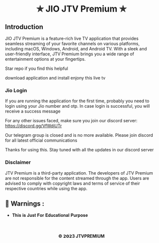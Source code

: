 <h1 align='center'>✯ JIO JTV Premium ✯</h1>

## Introduction
JIO JTV Premium is a feature-rich live TV application that provides seamless streaming of your favorite channels on various platforms, including macOS, Windows, Android, and Android TV. With a sleek and user-friendly interface, JTV Premium brings you a wide range of entertainment options at your fingertips.

Star repo if you find this helpful

download application and install enjony this live tv

### Jio Login
If you are running the application for the first time, probably you need to login using your Jio number and otp. In case login is successful, you will receive a success message

For any other issues faced, make sure you join our discord server: https://discord.gg/VfWdjUTr 

Our telegram group is closed and is no more available. Please join discord for all latest official communications 

Thanks for using this.
Stay tuned with all the updates in our discord server

### Disclaimer
JTV Premium is a third-party application. The developers of JTV Premium are not responsible for the content streamed through the app. Users are advised to comply with copyright laws and terms of service of their respective countries while using the app.

<h2>🚸 Warnings :</h2>

- 𝐓𝐡𝐢𝐬 𝐢𝐬 𝐉𝐮𝐬𝐭 𝐅𝐨𝐫 𝐄𝐝𝐮𝐜𝐚𝐭𝐢𝐨𝐧𝐚𝐥 𝐏𝐮𝐫𝐩𝐨𝐬𝐞

<br>


<h4 align='center'>© 𝟮𝟬𝟮3 JTVPREMIUM</h4>

